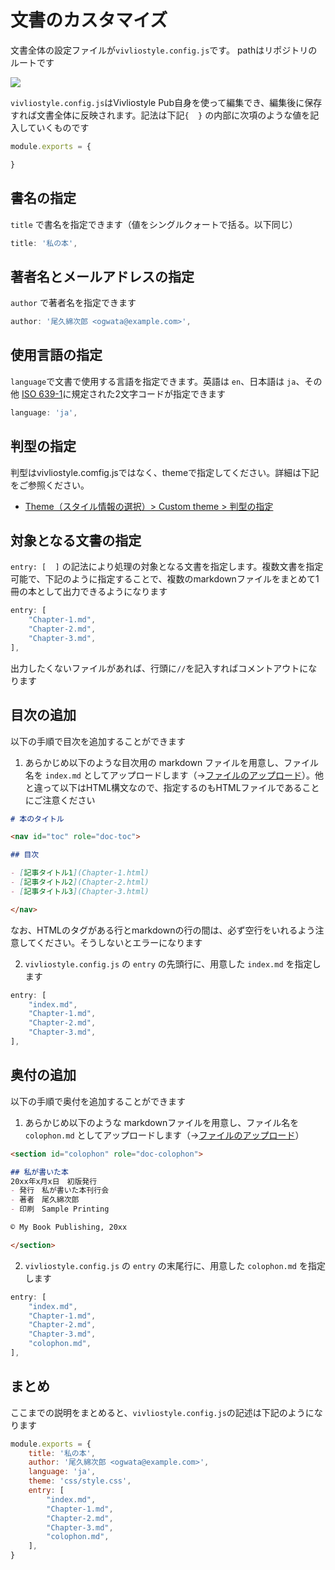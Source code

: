 # 文書のカスタマイズ

文書全体の設定ファイルが`vivliostyle.config.js`です。 pathはリポジトリのルートです

![](/images/create-and-save-documents/document-customization/fig-1.png)

`vivliostyle.config.js`はVivliostyle Pub自身を使って編集でき、編集後に保存すれば文書全体に反映されます。記法は下記`{  }` の内部に次項のような値を記入していくものです

```js
module.exports = {

}
```

## 書名の指定

 `title` で書名を指定できます（値をシングルクォートで括る。以下同じ）

```js
title: '私の本',
```

## 著者名とメールアドレスの指定

 `author`  で著者名を指定できます

```js
author: '尾久綿次郎 <ogwata@example.com>',
```

## 使用言語の指定

`language`で文書で使用する言語を指定できます。英語は  `en`、日本語は `ja`、その他 [ISO 639-1](https://www.loc.gov/standards/iso639-2/php/code_list.php )に規定された2文字コードが指定できます

```js
language: 'ja',
```

## 判型の指定

判型はvivliostyle.comfig.jsではなく、themeで指定してください。詳細は下記をご参照ください。

- [Theme（スタイル情報の選択）> Custom theme > 判型の指定](/ja/functions-of-the-actions-menu/theme#%E5%88%A4%E5%9E%8B%E3%81%AE%E6%8C%87%E5%AE%9A)

## 対象となる文書の指定

`entry: [  ]` の記法により処理の対象となる文書を指定します。複数文書を指定可能で、下記のように指定することで、複数のmarkdownファイルをまとめて1冊の本として出力できるようになります

```js
entry: [
    "Chapter-1.md",
    "Chapter-2.md",
    "Chapter-3.md",
],
```

出力したくないファイルがあれば、行頭に`//`を記入すればコメントアウトになります

## 目次の追加

以下の手順で目次を追加することができます

1. あらかじめ以下のような目次用の markdown ファイルを用意し、ファイル名を `index.md` としてアップロードします（→[ファイルのアップロード](/ja/file-and-folder-operations/file-list-pane-operations.md#ファイルのアップロード)）。他と違って以下はHTML構文なので、指定するのもHTMLファイルであることにご注意ください

```md
# 本のタイトル

<nav id="toc" role="doc-toc">

## 目次

- [記事タイトル1](Chapter-1.html)
- [記事タイトル2](Chapter-2.html)
- [記事タイトル3](Chapter-3.html)

</nav>
```

なお、HTMLのタグがある行とmarkdownの行の間は、必ず空行をいれるよう注意してください。そうしないとエラーになります

2. `vivliostyle.config.js` の `entry` の先頭行に、用意した `index.md` を指定します

```js
entry: [
    "index.md",
    "Chapter-1.md",
    "Chapter-2.md",
    "Chapter-3.md",
],
```

## 奥付の追加

以下の手順で奥付を追加することができます

1. あらかじめ以下のような markdownファイルを用意し、ファイル名を `colophon.md` としてアップロードします（→[ファイルのアップロード](/ja/file-and-folder-operations/file-list-pane-operations.md#ファイルのアップロード)）

```md
<section id="colophon" role="doc-colophon">

## 私が書いた本
20xx年x月x日　初版発行
- 発行　私が書いた本刊行会
- 著者　尾久綿次郎
- 印刷　Sample Printing

© My Book Publishing, 20xx

</section>
```

2. `vivliostyle.config.js` の `entry` の末尾行に、用意した `colophon.md` を指定します

```js
entry: [
    "index.md",
    "Chapter-1.md",
    "Chapter-2.md",
    "Chapter-3.md",
    "colophon.md",
],
```

## まとめ

ここまでの説明をまとめると、`vivliostyle.config.js`の記述は下記のようになります

```js
module.exports = {
	title: '私の本',
	author: '尾久綿次郎 <ogwata@example.com>',
	language: 'ja',
	theme: 'css/style.css',
	entry: [
		"index.md",
		"Chapter-1.md",
		"Chapter-2.md",
		"Chapter-3.md",
		"colophon.md",
	],
}
```